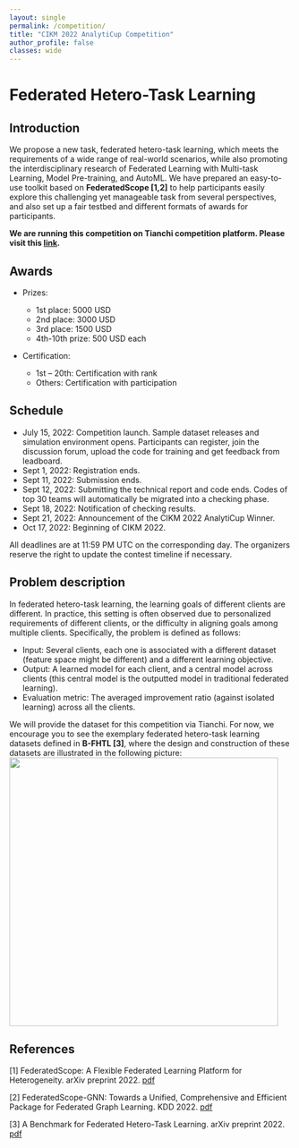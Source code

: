 ```yaml
---
layout: single
permalink: /competition/
title: "CIKM 2022 AnalytiCup Competition"
author_profile: false
classes: wide
---
```


# Federated Hetero-Task Learning


## Introduction
We propose a new task, federated hetero-task learning, which meets the requirements of a wide range of real-world scenarios, while also promoting the interdisciplinary research of Federated Learning with Multi-task Learning, Model Pre-training, and AutoML. We have prepared an easy-to-use toolkit based on **FederatedScope [1,2]** to help participants easily explore this challenging yet manageable task from several perspectives, and also set up a fair testbed and different formats of awards for participants.

**We are running this competition on Tianchi competition platform. Please visit this [link](https://tianchi.aliyun.com/competition/entrance/532008/introduction).**


## Awards

- Prizes: 
  - 1st place: 5000 USD
  - 2nd place: 3000 USD
  - 3rd place: 1500 USD
  - 4th-10th prize: 500 USD each

- Certification: 
  - 1st – 20th: Certification with rank
  - Others: Certification with participation


## Schedule

- July 15, 2022: Competition launch. Sample dataset releases and simulation environment opens. Participants can register, join the discussion forum, upload the code for training and get feedback from leadboard.
- Sept 1, 2022: Registration ends.
- Sept 11, 2022: Submission ends. 
- Sept 12, 2022: Submitting the technical report and code ends. Codes of top 30 teams will automatically be migrated into a checking phase. 
- Sept 18, 2022: Notification of checking results. 
- Sept 21, 2022: Announcement of the CIKM 2022 AnalytiCup Winner.
- Oct 17, 2022: Beginning of CIKM 2022.

All deadlines are at 11:59 PM UTC on the corresponding day. The organizers reserve the right to update the contest timeline if necessary.


## Problem description
In federated hetero-task learning, the learning goals of different clients are different. In practice, this setting is often observed due to personalized requirements of different clients, or the difficulty in aligning goals among multiple clients. Specifically, the problem is defined as follows:
  - Input: Several clients, each one is associated with a different dataset (feature space might be different) and a different learning objective.
  - Output: A learned model for each client, and a central model across clients (this central model is the outputted model in traditional federated learning).
  - Evaluation metric: The averaged improvement ratio (against isolated learning) across all the clients.

We will provide the dataset for this competition via Tianchi. For now, we encourage you to see the exemplary federated hetero-task learning datasets defined in **B-FHTL [3]**, where the design and construction of these datasets are illustrated in the following picture:
<img src="https://img.alicdn.com/imgextra/i3/O1CN01yVaEBB25d2Gnu9mnh_!!6000000007548-0-tps-3422-1888.jpg" width="480" class="align-center">


## References

[1] FederatedScope: A Flexible Federated Learning Platform for Heterogeneity. arXiv preprint 2022. [pdf](https://arxiv.org/pdf/2204.05011.pdf)

[2] FederatedScope-GNN: Towards a Unified, Comprehensive and Efficient Package for Federated Graph Learning. KDD 2022. [pdf](https://arxiv.org/pdf/2204.05562.pdf)

[3] A Benchmark for Federated Hetero-Task Learning. arXiv preprint 2022. [pdf](https://arxiv.org/pdf/2206.03436v2.pdf)
